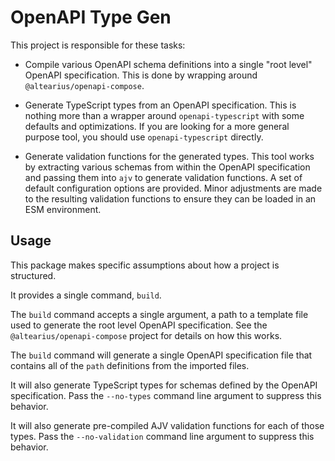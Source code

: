 # OpenAPI Type Gen

This project is responsible for these tasks:

- Compile various OpenAPI schema definitions into a single "root level"
  OpenAPI specification. This is done by wrapping around
  `@altearius/openapi-compose`.

- Generate TypeScript types from an OpenAPI specification. This is nothing
  more than a wrapper around `openapi-typescript` with some defaults and
  optimizations. If you are looking for a more general purpose tool, you
  should use `openapi-typescript` directly.

- Generate validation functions for the generated types. This tool works by
  extracting various schemas from within the OpenAPI specification and passing
  them into `ajv` to generate validation functions. A set of default
  configuration options are provided. Minor adjustments are made to the
  resulting validation functions to ensure they can be loaded in an
  ESM environment.

## Usage

This package makes specific assumptions about how a project is structured.

It provides a single command, `build`.

The `build` command accepts a single argument, a path to a template file
used to generate the root level OpenAPI specification. See the
`@altearius/openapi-compose` project for details on how this works.

The `build` command will generate a single OpenAPI specification file
that contains all of the `path` definitions from the imported files.

It will also generate TypeScript types for schemas defined by the OpenAPI
specification. Pass the `--no-types` command line argument to suppress this
behavior.

It will also generate pre-compiled AJV validation functions for each of
those types. Pass the `--no-validation` command line argument to suppress
this behavior.
